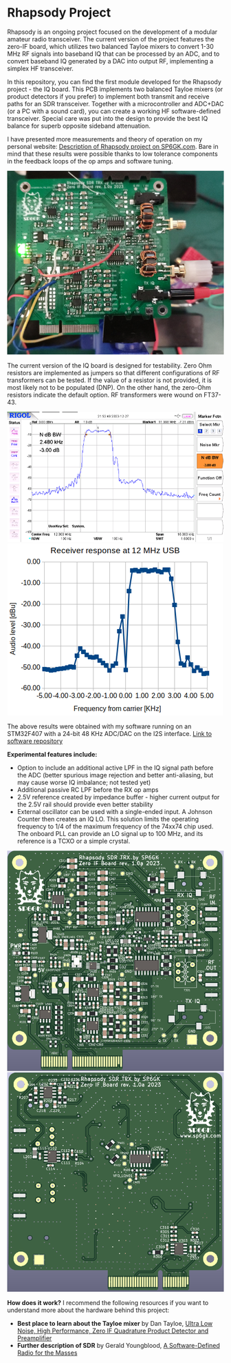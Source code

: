 # Rhapsody Project

Rhapsody is an ongoing project focused on the development of a modular amateur radio transceiver. The current version of the project features the zero-IF board, which utilizes two balanced Tayloe mixers to convert 1-30 MHz RF signals into baseband IQ that can be processed by an ADC, and to convert baseband IQ generated by a DAC into output RF, implementing a simplex HF transceiver.

In this repository, you can find the first module developed for the Rhapsody project - the IQ board. This PCB implements two balanced Tayloe mixers (or product detectors if you prefer) to implement both transmit and receive paths for an SDR transceiver. Together with a microcontroller and ADC+DAC (or a PC with a sound card), you can create a working HF software-defined transceiver. Special care was put into the design to provide the best IQ balance for superb opposite sideband attenuation.

I have presented more measurements and theory of operation on my personal website: [Description of Rhapsody project on SP6GK.com](https://www.sp6gk.com/Rhapsody_IQ_Board.html). Bare in mind that these results were possible thanks to low tolerance components in the feedback loops of the op amps and software tuning.

![Assembled PCB](board.png)

The current version of the IQ board is designed for testability. Zero Ohm resistors are implemented as jumpers so that different configurations of RF transformers can be tested. If the value of a resistor is not provided, it is most likely not to be populated (DNP). On the other hand, the zero-Ohm resistors indicate the default option.
RF transformers were wound on FT37-43.

![Single tone SSB at 12 MHz TX](TX_12MHz_bandpass.png)
![Receiver selectivity](RX_log.png)

The above results were obtained with my software running on an STM32F407 with a 24-bit 48 KHz ADC/DAC on the I2S interface. [Link to software repository](https://github.com/SP6GK/Rhapsody_TRX_SW)

**Experimental features include:**
- Option to include an additional active LPF in the IQ signal path before the ADC (better spurious image rejection and better anti-aliasing, but may cause worse IQ imbalance; not tested yet)
- Additional passive RC LPF before the RX op amps
- 2.5V reference created by impedance buffer - higher current output for the 2.5V rail should provide even better stability
- External oscillator can be used with a single-ended input. A Johnson Counter then creates an IQ LO. This solution limits the operating frequency to 1/4 of the maximum frequency of the 74xx74 chip used. The onboard PLL can provide an LO signal up to 100 MHz, and its reference is a TCXO or a simple crystal.

![Front of the PCB](PCB1.png)
![Back of the PCB](PCB2.png)

**How does it work?**
I recommend the following resources if you want to understand more about the hardware behind this project:
- **Best place to learn about the Tayloe mixer** by Dan Tayloe, [Ultra Low Noise, High Performance, Zero IF Quadrature Product Detector and Preamplifier](https://norcalqrp.org/files/Tayloe_mixer_x3a.pdf)
- **Further description of SDR** by Gerald Youngblood, [A Software-Defined Radio for the Masses](https://www.arrl.org/files/file/Technology/tis/info/pdf/020708qex013.pdf)
